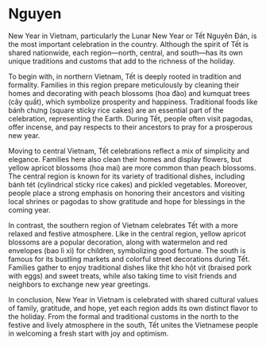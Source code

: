 # Nguyen
New Year in Vietnam, particularly the Lunar New Year or Tết Nguyên Đán, is the most important celebration in the country. Although the spirit of Tết is shared nationwide, each region—north, central, and south—has its own unique traditions and customs that add to the richness of the holiday.

To begin with, in northern Vietnam, Tết is deeply rooted in tradition and formality. Families in this region prepare meticulously by cleaning their homes and decorating with peach blossoms (hoa đào) and kumquat trees (cây quất), which symbolize prosperity and happiness. Traditional foods like bánh chưng (square sticky rice cakes) are an essential part of the celebration, representing the Earth. During Tết, people often visit pagodas, offer incense, and pay respects to their ancestors to pray for a prosperous new year.

Moving to central Vietnam, Tết celebrations reflect a mix of simplicity and elegance. Families here also clean their homes and display flowers, but yellow apricot blossoms (hoa mai) are more common than peach blossoms. The central region is known for its variety of traditional dishes, including bánh tét (cylindrical sticky rice cakes) and pickled vegetables. Moreover, people place a strong emphasis on honoring their ancestors and visiting local shrines or pagodas to show gratitude and hope for blessings in the coming year.

In contrast, the southern region of Vietnam celebrates Tết with a more relaxed and festive atmosphere. Like in the central region, yellow apricot blossoms are a popular decoration, along with watermelon and red envelopes (bao lì xì) for children, symbolizing good fortune. The south is famous for its bustling markets and colorful street decorations during Tết. Families gather to enjoy traditional dishes like thịt kho hột vịt (braised pork with eggs) and sweet treats, while also taking time to visit friends and neighbors to exchange new year greetings.

In conclusion, New Year in Vietnam is celebrated with shared cultural values of family, gratitude, and hope, yet each region adds its own distinct flavor to the holiday. From the formal and traditional customs in the north to the festive and lively atmosphere in the south, Tết unites the Vietnamese people in welcoming a fresh start with joy and optimism.






